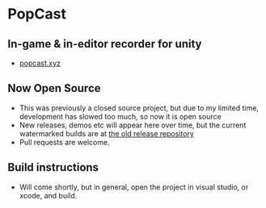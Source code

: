 PopCast
=============================================

In-game & in-editor recorder for unity
---------------------------------------------
+ [popcast.xyz](http://www.popcast.xyz)

Now Open Source
---------------------------------------------
+ This was previously a closed source project, but due to my limited time, development has slowed too much, so now it is open source
+ New releases, demos etc will appear here over time, but the current watermarked builds are at [the old release repository](https://github.com/NewChromantics/PopCast_Release/releases)
+ Pull requests are welcome.

Build instructions
---------------------------------------------
+ Will come shortly, but in general, open the project in visual studio, or xcode, and build.
